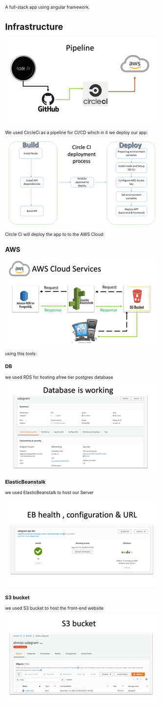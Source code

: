 A full-stack app using angular framework.

# Infrastructure

![pipeline](https://github.com/Ahmos-theking/udagram_udacity/blob/main/Screenshots/Slide9.PNG)

We used CircleCi as a pipeline for CI/CD which in it we deploy our app:

![circlCi](https://github.com/Ahmos-theking/udagram_udacity/blob/main/Screenshots/Slide8.PNG)

Circle Ci will deploy the app to to the AWS Cloud:

## AWS

![AWS](https://github.com/Ahmos-theking/udagram_udacity/blob/main/Screenshots/Slide10.PNG)

using this tools:

### DB

we used RDS for hosting afree tier postgres database

![database](https://github.com/Ahmos-theking/udagram_udacity/blob/main/Screenshots/Slide3.PNG)

### ElasticBeanstalk

we used ElasticBeanstalk to host our Server

![EB](https://github.com/Ahmos-theking/udagram_udacity/blob/main/Screenshots/Slide4.PNG)

### S3 bucket

we used S3 bucket to host the front-end website

![S3 bucket](https://github.com/Ahmos-theking/udagram_udacity/blob/main/Screenshots/Slide7.PNG)
